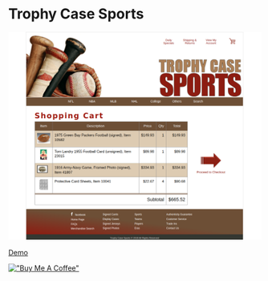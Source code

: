 # Trophy Case Sports

[![Trophy](assets/trophycasesports.png)](https://hesbon-osoro.github.io/Trophy-Case-Sports)

[Demo](https://hesbon-osoro.github.io/Trophy-Case-Sports)

[!["Buy Me A Coffee"](https://www.buymeacoffee.com/assets/img/custom_images/orange_img.png)](https://www.buymeacoffee.com/wazimu)
